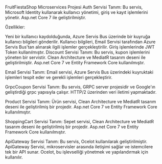 FruitFiestaShop Microservices Projesi
Auth Servisi
Tanım: Bu servis, Microsoft Identity kullanarak kullanıcı yönetimi, giriş ve kayıt işlemlerini yönetir. Asp.net Core 7 ile geliştirilmiştir.

Özellikler:

Yeni bir kullanıcı kaydolduğunda, Azure Servis Bus üzerinde bir kuyruğa kullanıcı bilgileri gönderilir.
Kullanıcı bilgileri, Email Servisi tarafından Azure Servis Bus'tan alınarak ilgili işlemler gerçekleştirilir.
Giriş işlemlerinde JWT Token kullanılmıştır.
Discount Servisi
Tanım: Bu servis, kupon işlemlerini yöneten bir servistir. Clean Architecture ve MediatR tasarım deseni ile geliştirilmiştir. Asp.net Core 7 ve Entity Framework Core kullanılmıştır.

Email Servisi
Tanım: Email servisi, Azure Servis Bus üzerindeki kuyruktaki işlemleri tespit eder ve gerekli işlemleri gerçekleştirir.

GrpcCoupon Servisi
Tanım: Bu servis, GRPC server projesidir ve Google'ın geliştirdiği grpc yapısıyla çalışır. HTTP/2 üzerinden veri iletimi yapmaktadır.

Product Servisi
Tanım: Ürün servisi, Clean Architecture ve MediatR tasarım deseni ile geliştirilmiş bir projedir. Asp.net Core 7 ve Entity Framework Core kullanılmıştır.

ShoppingCart Servisi
Tanım: Sepet servisi, Clean Architecture ve MediatR tasarım deseni ile geliştirilmiş bir projedir. Asp.net Core 7 ve Entity Framework Core kullanılmıştır.

ApiGateway Servisi
Tanım: Bu servis, Ocelot kullanılarak geliştirilmiştir. ApiGateway Servisi, mikroservisler arasında iletişimi sağlar ve istemcilere tek bir API sunar. Ocelot, bu işlevselliği yönetmek ve yapılandırmak için kullanılır. 
